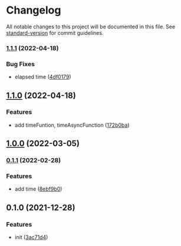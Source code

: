 # Changelog

All notable changes to this project will be documented in this file. See [standard-version](https://github.com/conventional-changelog/standard-version) for commit guidelines.

### [1.1.1](https://github.com/BlackGlory/log/compare/v1.1.0...v1.1.1) (2022-04-18)


### Bug Fixes

* elapsed time ([4df0179](https://github.com/BlackGlory/log/commit/4df01797e5e20bf986b1a9a3357d85344c4194ba))

## [1.1.0](https://github.com/BlackGlory/log/compare/v1.0.0...v1.1.0) (2022-04-18)


### Features

* add timeFuntion, timeAsyncFunction ([172b0ba](https://github.com/BlackGlory/log/commit/172b0ba7837ea09eb5f9fe1287e3e8d27cce73fd))

## [1.0.0](https://github.com/BlackGlory/log/compare/v0.1.1...v1.0.0) (2022-03-05)

### [0.1.1](https://github.com/BlackGlory/log/compare/v0.1.0...v0.1.1) (2022-02-28)


### Features

* add time ([8ebf9b0](https://github.com/BlackGlory/log/commit/8ebf9b0e103734c9c6124d1e638887fbf1dc1c7d))

## 0.1.0 (2021-12-28)


### Features

* init ([3ac71d4](https://github.com/BlackGlory/log/commit/3ac71d4ac5d3999414e785e318a26a851cb5cc3a))
